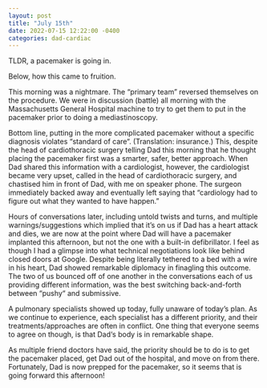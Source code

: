 ```yaml
---
layout: post
title: "July 15th"
date: 2022-07-15 12:22:00 -0400
categories: dad-cardiac
---
```


TLDR, a pacemaker is going in. 

Below, how this came to fruition.

This morning was a nightmare. The “primary team” reversed themselves on the procedure. We were in discussion (battle) all morning with the Massachusetts General Hospital machine to try to get them to put in the pacemaker prior to doing a mediastinoscopy. 

Bottom line, putting in the more complicated pacemaker without a specific diagnosis violates “standard of care“. (Translation: insurance.) This, despite the head of cardiothoracic surgery telling Dad this morning that he thought placing the pacemaker first was a smarter, safer, better approach. When Dad shared this information with a cardiologist, however, the cardiologist became very upset, called in the head of cardiothoracic surgery, and chastised him in front of Dad, with me on speaker phone. The surgeon immediately backed away and eventually left saying that “cardiology had to figure out what they wanted to have happen.”

Hours of conversations later, including untold twists and turns, and multiple warnings/suggestions which implied that it’s on us if Dad has a heart attack and dies, we are now at the point where Dad will have a pacemaker implanted this afternoon, but not the one with a built-in defibrillator. I feel as though I had a glimpse into what technical negotiations look like behind closed doors at Google. Despite being literally tethered to a bed with a wire in his heart, Dad showed remarkable diplomacy in finagling this outcome. The two of us bounced off of one another in the conversations each of us providing different information, was the best switching back-and-forth between “pushy“ and submissive.

A pulmonary specialists showed up today, fully unaware of today’s plan. As we continue to experience, each specialist has a different priority, and their treatments/approaches are often in conflict. One thing that everyone seems to agree on though, is that Dad‘s body is in remarkable shape.

As multiple friend doctors have said, the priority should be to do is to get the pacemaker placed, get Dad out of the hospital, and move on from there. Fortunately, Dad is now prepped for the pacemaker, so it seems that is going forward this afternoon!
